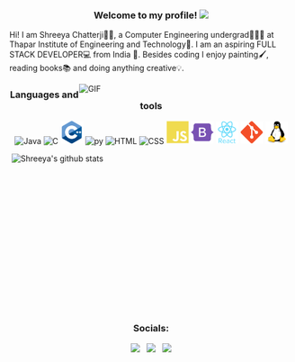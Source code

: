 <!-- ### Hi there 👋 -->
<h3 align="center">
  Welcome to my profile!
  <img src="https://media.giphy.com/media/hvRJCLFzcasrR4ia7z/giphy.gif" width="28">
</h3>
<p>Hi! I am Shreeya Chatterji👩🏻, a Computer Engineering undergrad👩🏻‍💻 at Thapar Institute of Engineering and Technology🏫. I am an aspiring FULL STACK DEVELOPER💻 from India 🚀. Besides coding I enjoy painting🖌, reading books📚  and doing anything creative💡.</p>

<img width="380" align="right" alt="GIF" src="https://media.giphy.com/media/L1R1tvI9svkIWwpVYr/giphy.gif"  />
<h3 align="center">Languages and tools</h3>
<p align='center'>
<a><img align="center" title="Java" alt="Java" height="28px" src="https://logoeps.com/wp-content/uploads/2011/06/java-logo-vector.png" /></a>
<a><img align="center" title="C" alt="C" height="30px" src="https://i.pinimg.com/originals/6e/46/e7/6e46e7dbe2bb73dacc055e5dbd85c3ad.png" /></a>
<a ><img src="https://raw.githubusercontent.com/devicons/devicon/master/icons/cplusplus/cplusplus-original.svg" alt="cplusplus" width="40" height="40"/></a>
<a><img align="center" title="py" alt="py" height="26px" src="https://upload.wikimedia.org/wikipedia/commons/thumb/c/c3/Python-logo-notext.svg/1200px-Python-logo-notext.svg.png" /></a>
<a><img align="center" title="HTML" alt="HTML" height="26px" src="https://www.w3.org/html/logo/downloads/HTML5_Logo_512.png" /></a>
<a><img align="center" title="CSS" alt="CSS" height="26px" src="https://upload.wikimedia.org/wikipedia/commons/thumb/d/d5/CSS3_logo_and_wordmark.svg/1200px-CSS3_logo_and_wordmark.svg.png" /></a>
<a ><img src="https://raw.githubusercontent.com/devicons/devicon/master/icons/javascript/javascript-plain.svg" alt="js" width="40" height="40"/></a>
<a ><img src="https://raw.githubusercontent.com/devicons/devicon/master/icons/bootstrap/bootstrap-plain.svg" alt="cplusplus" width="40" height="40"/></a>
<a ><img src="https://raw.githubusercontent.com/devicons/devicon/master/icons/react/react-original-wordmark.svg" alt="cplusplus" width="40" height="40"/></a>
<a ><img src="https://raw.githubusercontent.com/devicons/devicon/master/icons/git/git-plain.svg" alt="git" width="40" height="40"/></a>
<a ><img src="https://raw.githubusercontent.com/devicons/devicon/master/icons/linux/linux-original.svg" alt="linux" width="40" height="40"/></a>





<!--Github stats-->
<img width="500" height="300" align="right" alt="Shreeya's github stats" 
         src="" />
</p>

<h3 align="center">Socials:</h3>
<p align='center'>
<a href="https://dev.to/shreeyachatzz"><img height="30" src="https://raw.githubusercontent.com/WaylonWalker/WaylonWalker/main/icon/dev.png"></a>&nbsp;&nbsp;
<a href="https://www.instagram.com/shreeya_chatz/"><img height="30" src="https://github.com/WaylonWalker/WaylonWalker/blob/main/icon/instagram.jpg?raw=true"></a>&nbsp;&nbsp;
<a href="https://www.linkedin.com/in/shreeya-chatterji-3b9732203/"><img height="30" src="https://github.com/WaylonWalker/WaylonWalker/blob/main/icon/linkedin.png?raw=true"></a>
</p>

